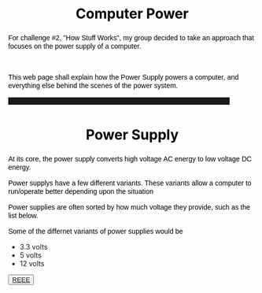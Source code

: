 <!DOCTYPE HTML> 
<html> 
<head>
<style type="text/css"media="screen">

body  {background-image:url("projbackground.jpg");
       width:800px;
       margin:auto;}
h1{ font-family;tahoma;
     font-size:200%;
     color:black;
     text-align: center;
     padding:5px;}
h2{ font-family;tahoma;
     font-size:200%;
     color:#D4CB6A;
     text-align: center;
     padding:5px;}
p{ font-family:arial;
   font-size: 100%;
   color: black;
   text-align:left;
   line-height:125%;} 
hr{ width:450px;
    height:15px;
    color:#D4CB6A;
    backround-color:black;
img{ margin:30px;
     text-align:center;
     display:block;
     float:none;
     border-width:10px;
     border-color:gold;
     background-color:gold;
     border-style:double;}
div {background-color:black;
     padding:30px;
     margin:25px;
      }
</head>
</style>
<body>
<div>

<h1> <b> Computer Power </b>  </h1> 
<body> 
<p> For challenge #2, "How Stuff Works", my group decided to take an approach that focuses on the power supply of a computer. </p>  
<br>
<p> This web page shall explain how the Power Supply powers a computer, and everything else behind the scenes of the power system. </p>
<hr> 
<h1> Power Supply </h1> 
<p> At its core, the power supply converts high voltage AC energy to low voltage DC energy. </p>
<p> Power supplys have a few different variants. These variants allow a computer to run/operate better depending upon the situation </p>
<p> Power supplies are often sorted by how much voltage they provide, such as the list below. </p>
<p> Some of the differnet variants of power supplies would be 
<ul>
<li> 3.3 volts </li>
<li> 5 volts </li> 
<li> 12 volts </li> 
</ul> 
</p>
<button type="button"> <a href="youtube.com"> REEE</a></button>


</div>
</body> 
</html>
